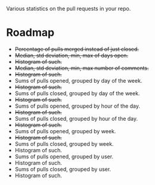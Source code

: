 Various statistics on the pull requests in your repo.

# Roadmap

* ~~Percentage of pulls merged instead of just closed.~~
* ~~Median, std deviation, min, max of days open.~~
* ~~Histogram of such.~~
* ~~Median, std deviation, min, max number of comments.~~
* ~~Histogram of such.~~
* Sums of pulls opened, grouped by day of the week.
* ~~Histogram of such.~~
* Sums of pulls closed, grouped by day of the week.
* ~~Histogram of such.~~
* Sums of pulls opened, grouped by hour of the day.
* ~~Histogram of such.~~
* Sums of pulls closed, grouped by hour of the day.
* ~~Histogram of such.~~
* Sums of pulls opened, grouped by week.
* ~~Histogram of such.~~
* Sums of pulls closed, grouped by week.
* Histogram of such.
* Sums of pulls opened, grouped by user.
* Histogram of such.
* Sums of pulls closed, grouped by user.
* Histogram of such.

